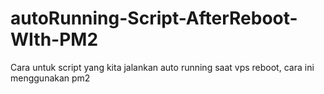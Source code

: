 # autoRunning-Script-AfterReboot-WIth-PM2
Cara untuk script yang kita jalankan auto running saat vps reboot, cara ini menggunakan pm2
